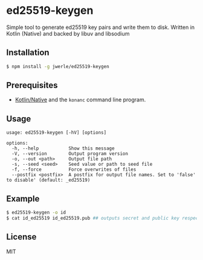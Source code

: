 ed25519-keygen
==============

Simple tool to generate ed25519 key pairs and write them to disk. Written in Kotlin (Native) and backed by libuv and libsodium

## Installation

```sh
$ npm install -g jwerle/ed25519-keygen
```

## Prerequisites

* [Kotlin/Native](https://github.com/JetBrains/kotlin-native) and the `konanc` command line program.

## Usage

```
usage: ed25519-keygen [-hV] [options]

options:
  -h, --help           Show this message
  -V, --version        Output program version
  -o, --out <path>     Output file path
  -s, --seed <seed>    Seed value or path to seed file
  -f, --force          Force overwrites of files
  --postfix <postfix>  A postfix for output file names. Set to 'false'
to disable' (default: _ed25519)

```

## Example

```sh
$ ed25519-keygen -o id
$ cat id_ed25519 id_ed25519.pub ## outputs secret and public key respectively
```

## License

MIT

